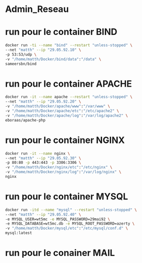 # Admin_Reseau
# run pour le container BIND
``` bash
docker run -ti --name "bind" --restart "unless-stopped" \
--net "matth" --ip "29.05.92.10" \
-p 53:53/udp \
-v "/home/matth/Docker/bind/data":"/data" \
sameersbn/bind
```
 
# run pour le container APACHE
``` bash 
docker run -it --name apache --restart "unless-stopped" \
--net "matth" --ip "29.05.92.20" \
-v "/home/matth/Docker/apache/www":"/var/www" \
-v "/home/matth/Docker/apache/etc":"/etc/apache2" \
-v "/home/matth/Docker/apache/log":"/var/log/apache2" \
eboraas/apache-php 
```
 
# run pour le container NGINX
``` bash
docker run -it --name nginx \
--net "matth" --ip "29.05.92.30" \
-p 80:80 -p 443:443 -p 3306:3306 \
-v "/home/matth/Docker/nginx/etc":"/etc/nginx" \
-v "/home/matth/Docker/nginx/log":"/var/log/nginx" \
nginx 
```

# run pour le container MYSQL
``` bash 
docker run -itd --name "mysql" --restart "unless-stopped" \
--net "matth" --ip "29.05.92.40" \
-e MYSQL_USER=wt5mc -e MYSQL_PASSWORD=29mai92 \
-e MYSQL_DATABASE=wt5mc.db -e MYSQL_ROOT_PASSWORD=azerty \
-v "/home/matth/Docker/mysql/etc":"/etc/mysql/conf.d" \
mysql:latest
```
# run pour le conainer MAIL
``` bash

```
